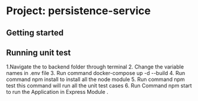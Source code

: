 # Project: persistence-service
## Getting started

## Running unit test 
1.Navigate the to backend folder through terminal 
2. Change the variable names in .env file 
3. Run command docker-compose up -d --build
4. Run command npm install to install all the node module 
5. Run command npm test this command will run all the unit test cases 
6. Run Command npm start to run the Application in Express Module .






